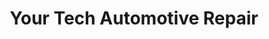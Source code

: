 ---
title: "Your Tech Automotive Repair"
url: /gilbert/your-tech-automotive-repair/
shop: Autowerkstatt
---